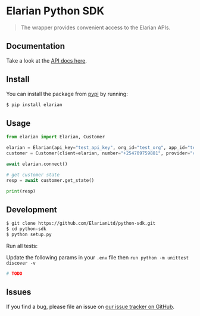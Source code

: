 # Elarian Python SDK

> The wrapper provides convenient access to the Elarian APIs.

## Documentation

Take a look at the [API docs here](http://docs.elarian.com).


## Install

You can install the package from [pypi](https://pypi.org/project/elarian) by running: 

```bash
$ pip install elarian
```

## Usage


```python
from elarian import Elarian, Customer

elarian = Elarian(api_key="test_api_key", org_id="test_org", app_id="test_app_id")
customer = Customer(client=elarian, number="+254709759881", provider="cellular")

await elarian.connect()

# get customer state
resp = await customer.get_state()

print(resp)

```

## Development

```bash
$ git clone https://github.com/ElarianLtd/python-sdk.git
$ cd python-sdk
$ python setup.py
```


Run all tests:

Update the following params in your `.env` file then `run python -m unittest discover -v`

```bash
# TODO
```

## Issues

If you find a bug, please file an issue on [our issue tracker on GitHub](https://github.com/ElarianLtd/javascript-sdk/issues).
